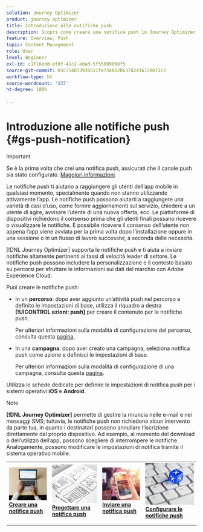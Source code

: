 ```yaml
---
solution: Journey Optimizer
product: journey optimizer
title: Introduzione alle notifiche push
description: Scopri come creare una notifica push in Journey Optimizer
feature: Overview, Push
topic: Content Management
role: User
level: Beginner
exl-id: c1f16edd-efdf-41c2-a0ad-5f55009008f5
source-git-commit: 03c714833930511fa734662b637d2416728073c2
workflow-type: ht
source-wordcount: '337'
ht-degree: 100%

---
```


# Introduzione alle notifiche push {#gs-push-notification}

>[!IMPORTANT]
>
>Se è la prima volta che crei una notifica push, assicurati che il canale push sia stato configurato. [Maggiori informazioni](push-gs.md).

Le notifiche push ti aiutano a raggiungere gli utenti dell’app mobile in qualsiasi momento, specialmente quando non stanno utilizzando attivamente l’app. Le notifiche push possono aiutarti a raggiungere una varietà di casi d’uso, come fornire aggiornamenti sul servizio, chiedere a un utente di agire, avvisare l’utente di una nuova offerta, ecc. Le piattaforme di dispositivi richiedono il consenso prima che gli utenti finali possano ricevere o visualizzare le notifiche. È possibile ricevere il consenso dell’utente non appena l’app viene avviata per la prima volta dopo l’installazione oppure in una sessione o in un flusso di lavoro successivi, a seconda delle necessità.

[!DNL Journey Optimizer] supporta le notifiche push e ti aiuta a inviare notifiche altamente pertinenti ai tassi di velocità leader di settore. Le notifiche push possono includere la personalizzazione e il contesto basato su percorsi per sfruttare le informazioni sui dati del marchio con Adobe Experience Cloud.

Puoi creare le notifiche push:

* In un **percorso**: dopo aver aggiunto un’attività push nel percorso e definito le impostazioni di base, utilizza il riquadro a destra **[!UICONTROL azioni: push]** per creare il contenuto per le notifiche push.

  Per ulteriori informazioni sulla modalità di configurazione del percorso, consulta questa [pagina](../building-journeys/journey-gs.md).

* In una **campagna**: dopo aver creato una campagna, seleziona notifica push come azione e definisci le impostazioni di base.

  Per ulteriori informazioni sulla modalità di configurazione di una campagna, consulta questa [pagina](../campaigns/create-campaign.md#configure).

Utilizza le schede dedicate per definire le impostazioni di notifica push per i sistemi operativi **iOS** e **Android**.

>[!NOTE]
>
>**[!DNL Journey Optimizer]** permette di gestire la rinuncia nelle e-mail e nei messaggi SMS; tuttavia, le notifiche push non richiedono alcun intervento da parte tua, in quanto i destinatari possono annullare l’iscrizione direttamente dal proprio dispositivo. Ad esempio, al momento del download o dell’utilizzo dell’app, possono scegliere di interrompere le notifiche. Analogamente, possono modificare le impostazioni di notifica tramite il sistema operativo mobile.

<table style="table-layout:fixed"><tr style="border: 0;">
<td>
<a href="create-push.md">
<img alt="Lead" src="../assets/do-not-localize/push-create.jpeg">
</a>
<div><a href="create-push.md"><strong>Creare una notifica push</strong>
</div>
<p>
</td>
<td>
<a href="design-push.md">
<img alt="Non frequente" src="../assets/do-not-localize/push-design.jpg">
</a>
<div>
<a href="design-push.md"><strong>Progettare una notifica push</strong></a>
</div>
<p></td>
<td>
<a href="send-push.md">
<img alt="Convalida" src="../assets/do-not-localize/push-sending.jpg">
</a>
<div>
<a href="send-push.md"><strong>Inviare una notifica push</strong></a>
</div>
<p>
</td>
<td>
<a href="push-gs.md">
<img alt="Convalida" src="../assets/do-not-localize/push-config.jpg">
</a>
<div>
<a href="push-gs.md"><strong>Configurare le notifiche push</strong></a>
</div>
<p>
</td>
</tr></table>
